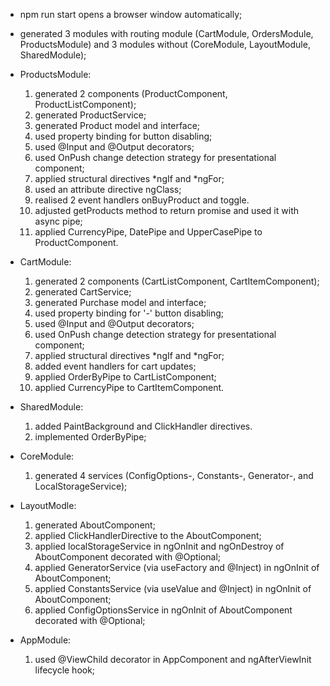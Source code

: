 - npm run start opens a browser window automatically;

- generated 3 modules with routing module (CartModule, OrdersModule, ProductsModule) and 3 modules without (CoreModule, LayoutModule, SharedModule);

- ProductsModule:
  1. generated 2 components (ProductComponent, ProductListComponent);
  2. generated ProductService;
  3. generated Product model and interface;
  4. used property binding for button disabling;
  5. used @Input and @Output decorators;
  6. used OnPush change detection strategy for presentational component;
  7. applied structural directives *ngIf and *ngFor;
  8. used an attribute directive ngClass;
  9. realised 2 event handlers onBuyProduct and toggle.
  10. adjusted getProducts method to return promise and used it with async pipe;
  11. applied CurrencyPipe, DatePipe and UpperCasePipe to ProductComponent.

- CartModule:
  1. generated 2 components (CartListComponent, CartItemComponent);
  2. generated CartService;
  3. generated Purchase model and interface;
  4. used property binding for '-' button disabling;
  5. used @Input and @Output decorators;
  6. used OnPush change detection strategy for presentational component;
  7. applied structural directives *ngIf and *ngFor;
  8. added event handlers for cart updates;
  9. applied OrderByPipe to CartListComponent;
  10. applied CurrencyPipe to CartItemComponent.

- SharedModule:
  1. added PaintBackground and ClickHandler directives.
  2. implemented OrderByPipe;
  
- CoreModule:
  1. generated 4 services (ConfigOptions-, Constants-, Generator-, and LocalStorageService);
  
- LayoutModle:
  1. generated AboutComponent;
  2. applied ClickHandlerDirective to the AboutComponent;
  3. applied localStorageService in ngOnInit and ngOnDestroy of AboutComponent decorated with @Optional;
  4. applied GeneratorService (via useFactory and @Inject) in ngOnInit of AboutComponent;
  5. applied ConstantsService (via useValue and @Inject) in ngOnInit of AboutComponent;
  6. applied ConfigOptionsService in ngOnInit of AboutComponent decorated with @Optional;

- AppModule:
  1. used @ViewChild decorator in AppComponent and ngAfterViewInit lifecycle hook;
